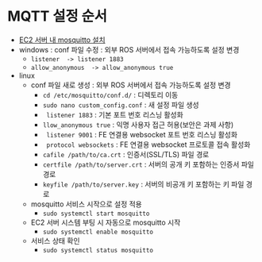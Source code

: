 # MQTT 설정 순서
- [EC2 서버 내 mosquitto 설치](https://changun516.tistory.com/201)
- windows : conf 파일 수정 : 외부 ROS 서버에서 접속 가능하도록 설정 변경
    - ``` listener  -> listener 1883 ```
    - ``` allow_anonymous  -> allow_anonymous true ```
- linux
    - conf 파일 새로 생성 : 외부 ROS 서버에서 접속 가능하도록 설정 변경
        - ```cd /etc/mosquitto/conf.d/``` : 디렉토리 이동
        - ```sudo nano custom_config.conf``` : 새 설정 파일 생성
        - ``` listener 1883``` : 기본 포트 번호 리스닝 활성화
        - ``` llow_anonymous true ``` : 익명 사용자 접근 허용(보안은 과제 사항)
        - ``` listener 9001``` : FE 연결용 websocket 포트 번호 리스닝 활성화
        - ``` protocol websockets``` : FE 연결용 websocket 프로토콜 접속 활성화
        - ```cafile /path/to/ca.crt``` : 인증서(SSL/TLS) 파일 경로
        - ```certfile /path/to/server.crt``` : 서버의 공개 키 포함하는 인증서 파일 경로
        - ```keyfile /path/to/server.key``` : 서버의 비공개 키 포함하는 키 파일 경로
    - mosquitto 서비스 시작으로 설정 적용
        - ```sudo systemctl start mosquitto```
    - EC2 서버 시스템 부팅 시 자동으로 mosquitto 시작
        - ```sudo systemctl enable mosquitto```
    - 서비스 상태 확인
        - ```sudo systemctl status mosquitto```
